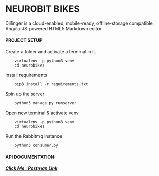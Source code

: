 # NEUROBIT BIKES

Dillinger is a cloud-enabled, mobile-ready, offline-storage compatible,
AngularJS-powered HTML5 Markdown editor.

#### PROJECT SETUP

Create a folder and activate a terminal in it.
```
    virtualenv -p python3 venv
    cd neurobikes
```

Install requirements
```
    pip3 install -r requirements.txt
```

Spin up the server
```
    python3 manage.py runserver
```

Open new terminal & activate venv
```
    virtualenv -p python3 venv
    cd neurobikes
```

Run the Rabbitmq instance
```
    python3 consumer.py
```

#### API DOCUMENTATION:

##### [Click Me : Postman Link](https://www.postman.com/hardikambati/workspace/neurobit/documentation/13228110-7ef3b873-b357-4bac-bed3-8a988dcb30c2)
